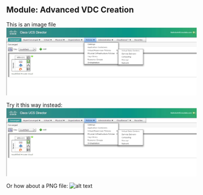 ## Module: Advanced VDC Creation

This is an image file ![alt text][image_01]

[image_01]: https://github.com/blairhicks/ucsd-training-lab/blob/master/images/ucsd_image_01.jpg

Try it this way instead: ![alt text](https://github.com/blairhicks/ucsd-training-lab/blob/master/images/ucsd_image_01.jpg)

Or how about a PNG file: ![alt text](https://github.com/blairhicks/ucsd-training-lab/images/ucsd_image_02.png "Test image")



